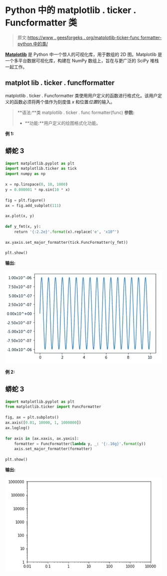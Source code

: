 # Python 中的 matplotlib . ticker . Funcformatter 类

> 原文:[https://www . geesforgeks . org/matplotlib-ticker-func formatter-python 中的类/](https://www.geeksforgeeks.org/matplotlib-ticker-funcformatter-class-in-python/)

[**Matplotlib**](https://www.geeksforgeeks.org/python-matplotlib-an-overview/) 是 Python 中一个惊人的可视化库，用于数组的 2D 图。Matplotlib 是一个多平台数据可视化库，构建在 NumPy 数组上，旨在与更广泛的 SciPy 堆栈一起工作。

## matplot lib . ticker . funcfformatter

matplotlib . ticker . Funcformatter 类使用用户定义的函数进行格式化。该用户定义的函数必须将两个值作为刻度值 *x* 和位置*位置*的输入。

> **语法:**类 matplotlib . ticker . func formatter(func)
> **参数:**
> 
> *   **功能:**用户定义的绘图格式化功能。

**例 1:**

## 蟒蛇 3

```py
import matplotlib.pyplot as plt
import matplotlib.ticker as tick
import numpy as np

x = np.linspace(0, 10, 1000)
y = 0.000001 * np.sin(10 * x)

fig = plt.figure()
ax = fig.add_subplot(111)

ax.plot(x, y)

def y_fmt(x, y):
    return '{:2.2e}'.format(x).replace('e', 'x10^')

ax.yaxis.set_major_formatter(tick.FuncFormatter(y_fmt))

plt.show()
```

**输出:**

![](img/8e8ca0a9b9eda18872727b5c239bec1e.png)

**例 2:**

## 蟒蛇 3

```py
import matplotlib.pyplot as plt
from matplotlib.ticker import FuncFormatter

fig, ax = plt.subplots()
ax.axis([0.01, 10000, 1, 1000000])
ax.loglog()

for axis in [ax.xaxis, ax.yaxis]:
    formatter = FuncFormatter(lambda y, _: '{:.16g}'.format(y))
    axis.set_major_formatter(formatter)

plt.show()
```

**输出:**

![](img/cfa34c222d8990ab6ad5f62a0b47af4f.png)